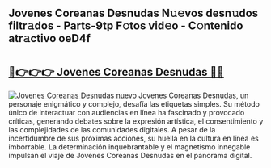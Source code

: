 ## Jovenes Coreanas Desnudas N𝚞𝚎vos desn𝚞dos filtr𝚊dos - Parts-9tp F𝚘tos vid𝚎o - C𝚘ntenido atr𝚊ctivo oeD4f

# <h2><a href="http://mb6ujb.tromn.icu/?c=Jovenes+Coreanas+Desnudas">🔗👉👉👉 Jovenes Coreanas Desnudas 🔗🔗</a></h2>

[![Jovenes Coreanas Desnudas nuevo](https://i.imgur.com/pEAQMta.gif)](http://mb6ujb.tromn.icu/?c=Jovenes+Coreanas+Desnudas)
Jovenes Coreanas Desnudas, un personaje enigmático y complejo, desafía las etiquetas simples. Su método único de interactuar con audiencias en línea ha fascinado y provocado críticas, generando debates sobre la expresión artística, el consentimiento y las complejidades de las comunidades digitales. A pesar de la incertidumbre de sus próximas acciones, su huella en la cultura en línea es imborrable. La determinación inquebrantable y el magnetismo innegable impulsan el viaje de Jovenes Coreanas Desnudas en el panorama digital.

